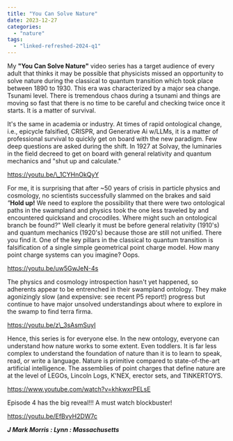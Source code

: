 ```yaml
---
title: "You Can Solve Nature"
date: 2023-12-27
categories: 
  - "nature"
tags: 
  - "linked-refreshed-2024-q1"
---
```


My **"You Can Solve Nature"** video series has a target audience of every adult that thinks it may be possible that physicists missed an opportunity to solve nature during the classical to quantum transition which took place between 1890 to 1930. This era was characterized by a major sea change. Tsunami level. There is tremendous chaos during a tsunami and things are moving so fast that there is no time to be careful and checking twice once it starts. It is a matter of survival.

It's the same in academia or industry. At times of rapid ontological change, i.e., epicycle falsified, CRISPR, and Generative Ai w/LLMs, it is a matter of professional survival to quickly get on board with the new paradigm. Few deep questions are asked during the shift. In 1927 at Solvay, the luminaries in the field decreed to get on board with general relativity and quantum mechanics and "shut up and calculate."

https://youtu.be/\_1CYHnOkQyY

For me, it is surprising that after ~50 years of crisis in particle physics and cosmology, no scientists successfully slammed on the brakes and said _"_**Hold up!** We need to explore the possibility that there were two ontological paths in the swampland and physics took the one less traveled by and encountered quicksand and crocodiles. Where might such an ontological branch be found?" Well clearly it must be before general relativity (1910's) and quantum mechanics (1920's) because those are still not unified. There you find it. One of the key pillars in the classical to quantum transition is falsification of a single simple geometrical point charge model. How many point charge systems can you imagine? Oops.

https://youtu.be/uw5GwJeN-4s

The physics and cosmology introspection hasn't yet happened, so adherents appear to be entrenched in their swampland ontology. They make agonizingly slow (and expensive: see recent P5 report!) progress but continue to have major unsolved understandings about where to explore in the swamp to find terra firma.

https://youtu.be/z\_3sAsmSuyI

Hence, this series is for everyone else. In the new ontology, everyone can understand how nature works to some extent. Even toddlers. It is far less complex to understand the foundation of nature than it is to learn to speak, read, or write a language. Nature is primitive compared to state-of-the-art artificial intelligence. The assemblies of point charges that define nature are at the level of LEGOs, Lincoln Logs, K'NEX, erector sets, and TINKERTOYS.

https://www.youtube.com/watch?v=khkwxrPELsE

Episode 4 has the big reveal!!! A must watch blockbuster!

https://youtu.be/EfBvyH2DW7c

**_J Mark Morris : Lynn : Massachusetts_**

